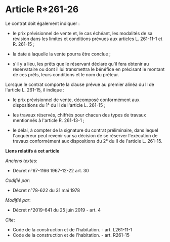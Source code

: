 # Article R*261-26

Le contrat doit également indiquer :

- le prix prévisionnel de vente et, le cas échéant, les modalités de sa révision dans les limites et conditions prévues aux
articles L. 261-11-1 et R. 261-15 ;

- la date à laquelle la vente pourra être conclue ;

- s'il y a lieu, les prêts que le réservant déclare qu'il fera obtenir au réservataire ou dont il lui transmettra le bénéfice
en précisant le montant de ces prêts, leurs conditions et le nom du prêteur.

Lorsque le contrat comporte la clause prévue au premier alinéa du II de l'article L. 261-15, il indique :

- le prix prévisionnel de vente, décomposé conformément aux dispositions du 1° du II de l'article L. 261-15 ;

- les travaux réservés, chiffrés pour chacun des types de travaux mentionnés à l'article R. 261-13-1 ;

- le délai, à compter de la signature du contrat préliminaire, dans lequel l'acquéreur peut revenir sur sa décision de se
réserver l'exécution de travaux conformément aux dispositions du 2° du II de l'article L. 261-15.

**Liens relatifs à cet article**

_Anciens textes_:

  - Décret n°67-1166 1967-12-22 art. 30

_Codifié par_:

  - Décret n°78-622 du 31 mai 1978

_Modifié par_:

  - Décret n°2019-641 du 25 juin 2019 - art. 4

_Cite_:

  - Code de la construction et de l'habitation. - art. L261-11-1
  - Code de la construction et de l'habitation. - art. R261-15
